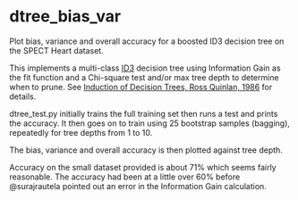 # dtree_bias_var
Plot bias, variance and overall accuracy for a boosted ID3 decision tree on the SPECT Heart dataset.

This implements a multi-class [ID3](https://en.wikipedia.org/wiki/ID3_algorithm) decision tree using Information Gain 
as the fit function and a Chi-square test and/or max tree depth to determine when to prune. 
See [Induction of Decision Trees, Ross Quinlan, 1986](http://hunch.net/~coms-4771/quinlan.pdf) for details.

dtree_test.py initially trains the full training set then runs a test and prints the accuracy.
It then goes on to train using 25 bootstrap samples (bagging), repeatedly for tree depths from 1 to 10.

The bias, variance and overall accuracy is then plotted against tree depth.

Accuracy on the small dataset provided is about 71% which seems fairly reasonable. The accuracy had been at a little over 60% before
@surajrautela pointed out an error in the Information Gain calculation.
